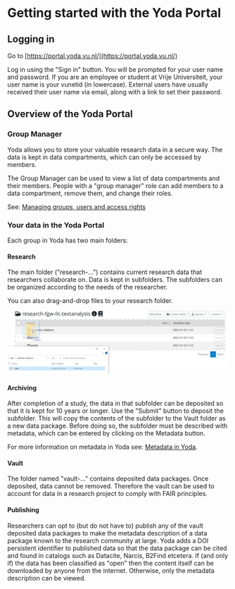 # Getting started with the Yoda Portal

## Logging in
Go to [https://portal.yoda.vu.nl/](https://portal.yoda.vu.nl/)

Log in using the "Sign in" button. You will be prompted for your user name and password. If you are an employee or student 
at Vrije Universiteit, your user name is your vunetid (in lowercase). External users have usually received their user name
via email, along with a link to set their password.  

## Overview of the Yoda Portal
### Group Manager
Yoda allows you to store your valuable research data in a secure way.  The data is kept in data compartments,
which can only be accessed by members.

The Group Manager can be used to view a list of data compartments and their members. People with a "group manager" role
can add members to a data compartment, remove them, and change their roles.

See: [Managing groups, users and access rights](user-management.html)

### Your data in the Yoda Portal
Each group in Yoda has two main folders:

#### Research
The main folder ("research-...") contains current research data that researchers
collaborate on. Data is kept in subfolders. The subfolders can be organized according
to the needs of the researcher.

You can also drag-and-drop files to your research folder.

![img.png](screenshots/research-drag-drop.png)

#### Archiving
After completion of a study, the data in that subfolder can be deposited so that it is
kept for 10 years or longer. Use the "Submit" button to deposit the subfolder. This will
copy the contents of the subfolder to the Vault folder as a new data package.
Before doing so, the subfolder must be described with metadata, which can be entered by
clicking on the Metadata button. 

For more information on metadata in Yoda see: [Metadata in Yoda](metadata-add.md).

#### Vault
The folder named "vault-..." contains deposited data packages.
Once deposited, data cannot be removed. Therefore the vault can be used to account for data
in a research project to comply with FAIR principles.

#### Publishing
Researchers can opt to (but do not have to) publish any of the vault deposited data packages
to make the metadata description of a data package known to the research community at large.
Yoda adds a DOI persistent identifier to published data so that the data package can be cited
and found in catalogs such as Datacite, Narcis, B2Find etcetera.
If (and only if) the data has been classified as "open" then the content itself can be downloaded
by anyone from the internet. Otherwise, only the metadata description can be viewed.
